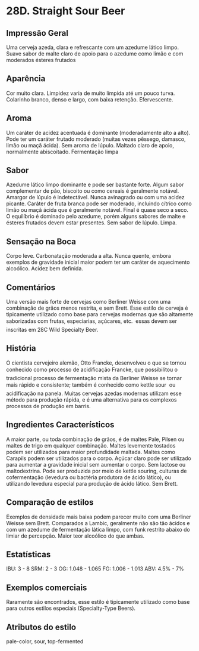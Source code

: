 # 28D. Straight Sour Beer

## Impressão Geral

Uma cerveja azeda, clara e refrescante com um azedume lático limpo. Suave sabor de malte claro de apoio para o azedume como limão e com moderados ésteres frutados

## Aparência

Cor muito clara. Limpidez varia de muito límpida até um pouco turva. Colarinho branco, denso e largo, com baixa retenção. Efervescente.

## Aroma

Um caráter de acidez acentuada é dominante (moderadamente alto a alto). Pode ter um caráter frutado moderado (muitas vezes pêssego, damasco, limão ou maçã ácida). Sem aroma de lúpulo. Maltado claro de apoio, normalmente abiscoitado. Fermentação limpa

## Sabor

Azedume lático limpo dominante e pode ser bastante forte. Algum sabor complementar de pão, biscoito ou como cereais é geralmente notável. Amargor de lúpulo é indetectável. Nunca avinagrado ou com uma acidez picante. Caráter de fruta branca pode ser moderado, incluindo cítrico como limão ou maçã ácida que é geralmente notável. Final é quase seco a seco. O equilíbrio é dominado pelo azedume, porém alguns sabores de malte e ésteres frutados devem estar presentes. Sem sabor de lúpulo. Limpa.

## Sensação na Boca

Corpo leve. Carbonatação moderada a alta. Nunca quente, embora exemplos de gravidade inicial maior podem ter um caráter de aquecimento alcoólico. Acidez bem definida.

## Comentários

Uma versão mais forte de cervejas como Berliner Weisse com uma combinação de grãos menos restrita, e sem Brett. Esse estilo de cerveja é tipicamente utilizado como base para cervejas modernas que são altamente saborizadas com frutas, especiarias, açúcares, etc.  essas devem ser inscritas em 28C Wild Specialty Beer.

## História

O cientista cervejeiro alemão, Otto Francke, desenvolveu o que se tornou conhecido como processo de acidificação Francke, que possibilitou o tradicional processo de fermentação mista da Berliner Weisse se tornar mais rápido e consistente; também é conhecido como kettle sour  ou acidificação na panela. Muitas cervejas azedas modernas utilizam esse método para produção rápida, e é uma alternativa para os complexos processos de produção em barris.

## Ingredientes Característicos

A maior parte, ou toda combinação de grãos, é de maltes Pale, Pilsen ou maltes de trigo em qualquer combinação. Maltes levemente tostados podem ser utilizados para maior profundidade maltada. Maltes como Carapils podem ser utilizados para o corpo. Açúcar claro pode ser utilizado para aumentar a gravidade inicial sem aumentar o corpo. Sem lactose ou maltodextrina. Pode ser produzida por meio de kettle souring, culturas de cofermentação (levedura ou bactéria produtora de ácido lático), ou utilizando levedura especial para produção de ácido lático. Sem Brett.

## Comparação de estilos

Exemplos de densidade mais baixa podem parecer muito com uma Berliner Weisse sem Brett. Comparados a Lambic, geralmente não são tão ácidos e com um azedume de fermentação lática limpo, com funk restrito abaixo do limiar de percepção. Maior teor alcoólico do que ambas.

## Estatísticas

IBU: 3 - 8
SRM: 2 - 3
OG: 1.048 - 1.065
FG: 1.006 - 1.013
ABV: 4.5% - 7%

## Exemplos comerciais

Raramente são encontrados, esse estilo é tipicamente utilizado como base para outros estilos especiais (Specialty-Type Beers).

## Atributos do estilo

pale-color, sour, top-fermented
